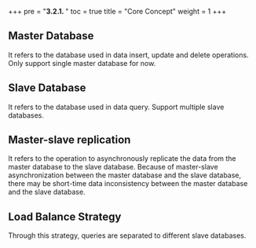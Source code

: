 +++
pre = "<b>3.2.1. </b>"
toc = true
title = "Core Concept"
weight = 1
+++

## Master Database

It refers to the database used in data insert, update and delete operations. Only support single master database for now.

## Slave Database

It refers to the database used in data query. Support multiple slave databases.

## Master-slave replication

It refers to the operation to asynchronously replicate the data from the master database to the slave database. 
Because of master-slave asynchronization between the master database and the slave database, there may be short-time data inconsistency between the master database and the slave database.  

## Load Balance Strategy

Through this strategy, queries are separated to different slave databases.